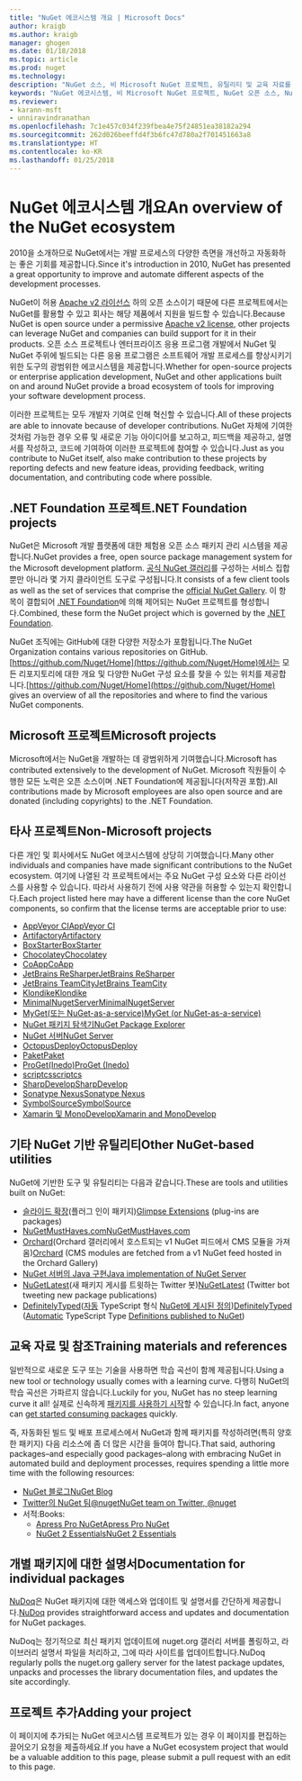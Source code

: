 ```yaml
---
title: "NuGet 에코시스템 개요 | Microsoft Docs"
author: kraigb
ms.author: kraigb
manager: ghogen
ms.date: 01/18/2018
ms.topic: article
ms.prod: nuget
ms.technology: 
description: "NuGet 소스, 비 Microsoft NuGet 프로젝트, 유틸리티 및 교육 자료를 포함하여 NuGet 에코시스템에 있는 포괄적인 리소스입니다."
keywords: "NuGet 에코시스템, 비 Microsoft NuGet 프로젝트, NuGet 오픈 소스, NuGet 유틸리티, NuGet 교육 자료"
ms.reviewer:
- karann-msft
- unniravindranathan
ms.openlocfilehash: 7c1e457c034f239fbea4e75f24851ea38182a294
ms.sourcegitcommit: 262d026beeffd4f3b6fc47d780a2f701451663a8
ms.translationtype: HT
ms.contentlocale: ko-KR
ms.lasthandoff: 01/25/2018
---
```

# <a name="an-overview-of-the-nuget-ecosystem"></a><span data-ttu-id="4cf7e-104">NuGet 에코시스템 개요</span><span class="sxs-lookup"><span data-stu-id="4cf7e-104">An overview of the NuGet ecosystem</span></span>

<span data-ttu-id="4cf7e-105">2010을 소개하므로 NuGet에서는 개발 프로세스의 다양한 측면을 개선하고 자동화하는 좋은 기회를 제공합니다.</span><span class="sxs-lookup"><span data-stu-id="4cf7e-105">Since it's introduction in 2010, NuGet has presented a great opportunity to improve and automate different aspects of the development processes.</span></span>

<span data-ttu-id="4cf7e-106">NuGet이 허용 [Apache v2 라이선스](http://choosealicense.com/licenses/apache/) 하의 오픈 소스이기 때문에 다른 프로젝트에서는 NuGet를 활용할 수 있고 회사는 해당 제품에서 지원을 빌드할 수 있습니다.</span><span class="sxs-lookup"><span data-stu-id="4cf7e-106">Because NuGet is open source under a permissive [Apache v2 license](http://choosealicense.com/licenses/apache/), other projects can leverage NuGet and companies can build support for it in their products.</span></span> <span data-ttu-id="4cf7e-107">오픈 소스 프로젝트나 엔터프라이즈 응용 프로그램 개발에서 NuGet 및 NuGet 주위에 빌드되는 다른 응용 프로그램은 소프트웨어 개발 프로세스를 향상시키기 위한 도구의 광범위한 에코시스템을 제공합니다.</span><span class="sxs-lookup"><span data-stu-id="4cf7e-107">Whether for open-source projects or enterprise application development, NuGet and other applications built on and around NuGet provide a broad ecosystem of tools for improving your software development process.</span></span>

<span data-ttu-id="4cf7e-108">이러한 프로젝트는 모두 개발자 기여로 인해 혁신할 수 있습니다.</span><span class="sxs-lookup"><span data-stu-id="4cf7e-108">All of these projects are able to innovate because of developer contributions.</span></span> <span data-ttu-id="4cf7e-109">NuGet 자체에 기여한 것처럼 가능한 경우 오류 및 새로운 기능 아이디어를 보고하고, 피드백을 제공하고, 설명서를 작성하고, 코드에 기여하여 이러한 프로젝트에 참여할 수 있습니다.</span><span class="sxs-lookup"><span data-stu-id="4cf7e-109">Just as you contribute to NuGet itself, also make contribution to these projects by reporting defects and new feature ideas, providing feedback, writing documentation, and contributing code where possible.</span></span>

## <a name="net-foundation-projects"></a><span data-ttu-id="4cf7e-110">.NET Foundation 프로젝트</span><span class="sxs-lookup"><span data-stu-id="4cf7e-110">.NET Foundation projects</span></span>

<span data-ttu-id="4cf7e-111">NuGet은 Microsoft 개발 플랫폼에 대한 체험용 오픈 소스 패키지 관리 시스템을 제공합니다.</span><span class="sxs-lookup"><span data-stu-id="4cf7e-111">NuGet provides a free, open source package management system for the Microsoft development platform.</span></span> <span data-ttu-id="4cf7e-112">[공식 NuGet 갤러리](http://www.nuget.org)를 구성하는 서비스 집합뿐만 아니라 몇 가지 클라이언트 도구로 구성됩니다.</span><span class="sxs-lookup"><span data-stu-id="4cf7e-112">It consists of a few client tools as well as the set of services that comprise the [official NuGet Gallery](http://www.nuget.org).</span></span> <span data-ttu-id="4cf7e-113">이 항목이 결합되어 [.NET Foundation](http://www.dotnetfoundation.org/)에 의해 제어되는 NuGet 프로젝트를 형성합니다.</span><span class="sxs-lookup"><span data-stu-id="4cf7e-113">Combined, these form the NuGet project which is governed by the [.NET Foundation](http://www.dotnetfoundation.org/).</span></span>

<span data-ttu-id="4cf7e-114">NuGet 조직에는 GitHub에 대한 다양한 저장소가 포함됩니다.</span><span class="sxs-lookup"><span data-stu-id="4cf7e-114">The NuGet Organization contains various repositories on GitHub.</span></span> <span data-ttu-id="4cf7e-115">[https://github.com/Nuget/Home](https://github.com/Nuget/Home)에서는 모든 리포지토리에 대한 개요 및 다양한 NuGet 구성 요소를 찾을 수 있는 위치를 제공합니다.</span><span class="sxs-lookup"><span data-stu-id="4cf7e-115">[https://github.com/Nuget/Home](https://github.com/Nuget/Home) gives an overview of all the repositories and where to find the various NuGet components.</span></span>

## <a name="microsoft-projects"></a><span data-ttu-id="4cf7e-116">Microsoft 프로젝트</span><span class="sxs-lookup"><span data-stu-id="4cf7e-116">Microsoft projects</span></span>

<span data-ttu-id="4cf7e-117">Microsoft에서는 NuGet을 개발하는 데 광범위하게 기여했습니다.</span><span class="sxs-lookup"><span data-stu-id="4cf7e-117">Microsoft has contributed extensively to the development of NuGet.</span></span> <span data-ttu-id="4cf7e-118">Microsoft 직원들이 수행한 모든 노력은 오픈 소스이며 .NET Foundation에 제공됩니다(저작권 포함).</span><span class="sxs-lookup"><span data-stu-id="4cf7e-118">All contributions made by Microsoft employees are also open source and are donated (including copyrights) to the .NET Foundation.</span></span>

## <a name="non-microsoft-projects"></a><span data-ttu-id="4cf7e-119">타사 프로젝트</span><span class="sxs-lookup"><span data-stu-id="4cf7e-119">Non-Microsoft projects</span></span>

<span data-ttu-id="4cf7e-120">다른 개인 및 회사에서도 NuGet 에코시스템에 상당히 기여했습니다.</span><span class="sxs-lookup"><span data-stu-id="4cf7e-120">Many other individuals and companies have made significant contributions to the NuGet ecosystem.</span></span> <span data-ttu-id="4cf7e-121">여기에 나열된 각 프로젝트에서는 주요 NuGet 구성 요소와 다른 라이선스를 사용할 수 있습니다. 따라서 사용하기 전에 사용 약관을 허용할 수 있는지 확인합니다.</span><span class="sxs-lookup"><span data-stu-id="4cf7e-121">Each project listed here may have a different license than the core NuGet components, so confirm that the license terms are acceptable prior to use:</span></span>

- [<span data-ttu-id="4cf7e-122">AppVeyor CI</span><span class="sxs-lookup"><span data-stu-id="4cf7e-122">AppVeyor CI</span></span>](https://www.appveyor.com/)
- [<span data-ttu-id="4cf7e-123">Artifactory</span><span class="sxs-lookup"><span data-stu-id="4cf7e-123">Artifactory</span></span>](https://www.jfrog.com/artifactory/)
- [<span data-ttu-id="4cf7e-124">BoxStarter</span><span class="sxs-lookup"><span data-stu-id="4cf7e-124">BoxStarter</span></span>](http://boxstarter.org/)
- [<span data-ttu-id="4cf7e-125">Chocolatey</span><span class="sxs-lookup"><span data-stu-id="4cf7e-125">Chocolatey</span></span>](https://chocolatey.org/)
- [<span data-ttu-id="4cf7e-126">CoApp</span><span class="sxs-lookup"><span data-stu-id="4cf7e-126">CoApp</span></span>](http://coapp.org/)
- [<span data-ttu-id="4cf7e-127">JetBrains ReSharper</span><span class="sxs-lookup"><span data-stu-id="4cf7e-127">JetBrains ReSharper</span></span>](https://resharper-plugins.jetbrains.com/)
- [<span data-ttu-id="4cf7e-128">JetBrains TeamCity</span><span class="sxs-lookup"><span data-stu-id="4cf7e-128">JetBrains TeamCity</span></span>](https://www.jetbrains.com/teamcity/)
- [<span data-ttu-id="4cf7e-129">Klondike</span><span class="sxs-lookup"><span data-stu-id="4cf7e-129">Klondike</span></span>](https://github.com/themotleyfool/Klondike)
- [<span data-ttu-id="4cf7e-130">MinimalNugetServer</span><span class="sxs-lookup"><span data-stu-id="4cf7e-130">MinimalNugetServer</span></span>](https://github.com/TanukiSharp/MinimalNugetServer)
- [<span data-ttu-id="4cf7e-131">MyGet(또는 NuGet-as-a-service)</span><span class="sxs-lookup"><span data-stu-id="4cf7e-131">MyGet (or NuGet-as-a-service)</span></span>](http://www.myget.org/)
- [<span data-ttu-id="4cf7e-132">NuGet 패키지 탐색기</span><span class="sxs-lookup"><span data-stu-id="4cf7e-132">NuGet Package Explorer</span></span>](https://github.com/NuGetPackageExplorer/NuGetPackageExplorer)
- [<span data-ttu-id="4cf7e-133">NuGet 서버</span><span class="sxs-lookup"><span data-stu-id="4cf7e-133">NuGet Server</span></span>](http://nugetserver.net/)
- [<span data-ttu-id="4cf7e-134">OctopusDeploy</span><span class="sxs-lookup"><span data-stu-id="4cf7e-134">OctopusDeploy</span></span>](https://octopus.com/)
- [<span data-ttu-id="4cf7e-135">Paket</span><span class="sxs-lookup"><span data-stu-id="4cf7e-135">Paket</span></span>](https://fsprojects.github.io/Paket/)
- [<span data-ttu-id="4cf7e-136">ProGet(Inedo)</span><span class="sxs-lookup"><span data-stu-id="4cf7e-136">ProGet (Inedo)</span></span>](http://inedo.com/proget)
- [<span data-ttu-id="4cf7e-137">scriptcs</span><span class="sxs-lookup"><span data-stu-id="4cf7e-137">scriptcs</span></span>](http://scriptcs.net/)
- [<span data-ttu-id="4cf7e-138">SharpDevelop</span><span class="sxs-lookup"><span data-stu-id="4cf7e-138">SharpDevelop</span></span>](http://community.sharpdevelop.net/blogs/mattward/archive/2011/01/23/NuGetSupportInSharpDevelop.aspx)
- [<span data-ttu-id="4cf7e-139">Sonatype Nexus</span><span class="sxs-lookup"><span data-stu-id="4cf7e-139">Sonatype Nexus</span></span>](http://www.sonatype.com/nexus-repository-sonatype)
- [<span data-ttu-id="4cf7e-140">SymbolSource</span><span class="sxs-lookup"><span data-stu-id="4cf7e-140">SymbolSource</span></span>](http://www.symbolsource.org/Public)
- [<span data-ttu-id="4cf7e-141">Xamarin 및 MonoDevelop</span><span class="sxs-lookup"><span data-stu-id="4cf7e-141">Xamarin and MonoDevelop</span></span>](https://github.com/mrward/monodevelop-nuget-addin)

## <a name="other-nuget-based-utilities"></a><span data-ttu-id="4cf7e-142">기타 NuGet 기반 유틸리티</span><span class="sxs-lookup"><span data-stu-id="4cf7e-142">Other NuGet-based utilities</span></span>

<span data-ttu-id="4cf7e-143">NuGet에 기반한 도구 및 유틸리티는 다음과 같습니다.</span><span class="sxs-lookup"><span data-stu-id="4cf7e-143">These are tools and utilities built on NuGet:</span></span>

- <span data-ttu-id="4cf7e-144">[슬라이드 확장](http://getglimpse.com/Packages)(플러그 인이 패키지)</span><span class="sxs-lookup"><span data-stu-id="4cf7e-144">[Glimpse Extensions](http://getglimpse.com/Packages) (plug-ins are packages)</span></span>
- [<span data-ttu-id="4cf7e-145">NuGetMustHaves.com</span><span class="sxs-lookup"><span data-stu-id="4cf7e-145">NuGetMustHaves.com</span></span>](http://nugetmusthaves.com/)
- <span data-ttu-id="4cf7e-146">[Orchard](http://www.orchardproject.net/)(Orchard 갤러리에서 호스트되는 v1 NuGet 피드에서 CMS 모듈을 가져옴)</span><span class="sxs-lookup"><span data-stu-id="4cf7e-146">[Orchard](http://www.orchardproject.net/) (CMS modules are fetched from a v1 NuGet feed hosted in the Orchard Gallery)</span></span>
- [<span data-ttu-id="4cf7e-147">NuGet 서버의 Java 구현</span><span class="sxs-lookup"><span data-stu-id="4cf7e-147">Java implementation of NuGet Server</span></span>](http://jonnyzzz.com/blog/2012/03/07/nuget-server-in-pure-java/)
- <span data-ttu-id="4cf7e-148">[NuGetLatest](https://twitter.com/NuGetLatest)(새 패키지 게시를 트윗하는 Twitter 봇)</span><span class="sxs-lookup"><span data-stu-id="4cf7e-148">[NuGetLatest](https://twitter.com/NuGetLatest) (Twitter bot tweeting new package publications)</span></span>
- <span data-ttu-id="4cf7e-149">[DefinitelyTyped](http://definitelytyped.org/)([자동](https://github.com/DefinitelyTyped/NugetAutomation/) TypeScript 형식 [NuGet에 게시된 정의](http://www.nuget.org/packages?q=DefinitelyTyped))</span><span class="sxs-lookup"><span data-stu-id="4cf7e-149">[DefinitelyTyped](http://definitelytyped.org/) ([Automatic](https://github.com/DefinitelyTyped/NugetAutomation/) TypeScript Type [Definitions published to NuGet](http://www.nuget.org/packages?q=DefinitelyTyped))</span></span>

## <a name="training-materials-and-references"></a><span data-ttu-id="4cf7e-150">교육 자료 및 참조</span><span class="sxs-lookup"><span data-stu-id="4cf7e-150">Training materials and references</span></span>

<span data-ttu-id="4cf7e-151">일반적으로 새로운 도구 또는 기술을 사용하면 학습 곡선이 함께 제공됩니다.</span><span class="sxs-lookup"><span data-stu-id="4cf7e-151">Using a new tool or technology usually comes with a learning curve.</span></span> <span data-ttu-id="4cf7e-152">다행히 NuGet의 학습 곡선은 가파르지 않습니다.</span><span class="sxs-lookup"><span data-stu-id="4cf7e-152">Luckily for you, NuGet has no steep learning curve it all!</span></span> <span data-ttu-id="4cf7e-153">실제로 신속하게 [패키지를 사용하기 시작](../quickstart/use-a-package.md)할 수 있습니다.</span><span class="sxs-lookup"><span data-stu-id="4cf7e-153">In fact, anyone can [get started consuming packages](../quickstart/use-a-package.md) quickly.</span></span>

<span data-ttu-id="4cf7e-154">즉, 자동화된 빌드 및 배포 프로세스에서 NuGet과 함께 패키지를 작성하려면(특히 양호한 패키지) 다음 리소스에 좀 더 많은 시간을 들여야 합니다.</span><span class="sxs-lookup"><span data-stu-id="4cf7e-154">That said, authoring packages–and especially good packages–along with  embracing NuGet in automated build and deployment processes, requires spending a little more time with the following resources:</span></span>

- [<span data-ttu-id="4cf7e-155">NuGet 블로그</span><span class="sxs-lookup"><span data-stu-id="4cf7e-155">NuGet Blog</span></span>](http://blog.nuget.org/)
- [<span data-ttu-id="4cf7e-156">Twitter의 NuGet 팀@nuget</span><span class="sxs-lookup"><span data-stu-id="4cf7e-156">NuGet team on Twitter, @nuget</span></span>](http://twitter.com/nuget)
- <span data-ttu-id="4cf7e-157">서적:</span><span class="sxs-lookup"><span data-stu-id="4cf7e-157">Books:</span></span>
  - [<span data-ttu-id="4cf7e-158">Apress Pro NuGet</span><span class="sxs-lookup"><span data-stu-id="4cf7e-158">Apress Pro NuGet</span></span>](http://bit.ly/ProNuGet)
  - [<span data-ttu-id="4cf7e-159">NuGet 2 Essentials</span><span class="sxs-lookup"><span data-stu-id="4cf7e-159">NuGet 2 Essentials</span></span>](http://www.amazon.com/NuGet-2-Essentials-Damir-Arh-ebook/dp/B00GTQD5M4)

## <a name="documentation-for-individual-packages"></a><span data-ttu-id="4cf7e-160">개별 패키지에 대한 설명서</span><span class="sxs-lookup"><span data-stu-id="4cf7e-160">Documentation for individual packages</span></span>

<span data-ttu-id="4cf7e-161">[NuDoq](http://nudoq.org)은 NuGet 패키지에 대한 액세스와 업데이트 및 설명서를 간단하게 제공합니다.</span><span class="sxs-lookup"><span data-stu-id="4cf7e-161">[NuDoq](http://nudoq.org) provides straightforward access and updates and documentation for NuGet packages.</span></span>

<span data-ttu-id="4cf7e-162">NuDoq는 정기적으로 최신 패키지 업데이트에 nuget.org 갤러리 서버를 폴링하고, 라이브러리 설명서 파일을 처리하고, 그에 따라 사이트를 업데이트합니다.</span><span class="sxs-lookup"><span data-stu-id="4cf7e-162">NuDoq regularly polls the nuget.org gallery server for the latest package updates, unpacks and processes the library documentation files, and updates the site accordingly.</span></span>

## <a name="adding-your-project"></a><span data-ttu-id="4cf7e-163">프로젝트 추가</span><span class="sxs-lookup"><span data-stu-id="4cf7e-163">Adding your project</span></span>

<span data-ttu-id="4cf7e-164">이 페이지에 추가되는 NuGet 에코시스템 프로젝트가 있는 경우 이 페이지를 편집하는 끌어오기 요청을 제출하세요.</span><span class="sxs-lookup"><span data-stu-id="4cf7e-164">If you have a NuGet ecosystem project that would be a valuable addition to this page, please  submit a pull request with an edit to this page.</span></span>

